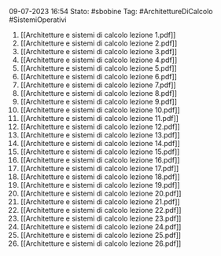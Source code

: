 
09-07-2023 16:54
Stato: #sbobine 
Tag: #ArchitettureDiCalcolo #SistemiOperativi 

1. [[Architetture e sistemi di calcolo lezione 1.pdf]]
2. [[Architetture e sistemi di calcolo lezione 2.pdf]]
3. [[Architetture e sistemi di calcolo lezione 3.pdf]]
4. [[Architetture e sistemi di calcolo lezione 4.pdf]]
5. [[Architetture e sistemi di calcolo lezione 5.pdf]]
6. [[Architetture e sistemi di calcolo lezione 6.pdf]]
7. [[Architetture e sistemi di calcolo lezione 7.pdf]]
8. [[Architetture e sistemi di calcolo lezione 8.pdf]]
9. [[Architetture e sistemi di calcolo lezione 9.pdf]]
10. [[Architetture e sistemi di calcolo lezione 10.pdf]]
11. [[Architetture e sistemi di calcolo lezione 11.pdf]]
12. [[Architetture e sistemi di calcolo lezione 12.pdf]]
13. [[Architetture e sistemi di calcolo lezione 13.pdf]]
14. [[Architetture e sistemi di calcolo lezione 14.pdf]]
15. [[Architetture e sistemi di calcolo lezione 15.pdf]]
16. [[Architetture e sistemi di calcolo lezione 16.pdf]]
17. [[Architetture e sistemi di calcolo lezione 17.pdf]]
18. [[Architetture e sistemi di calcolo lezione 18.pdf]]
19. [[Architetture e sistemi di calcolo lezione 19.pdf]]
20. [[Architetture e sistemi di calcolo lezione 20.pdf]]
21. [[Architetture e sistemi di calcolo lezione 21.pdf]]
22. [[Architetture e sistemi di calcolo lezione 22.pdf]]
23. [[Architetture e sistemi di calcolo lezione 23.pdf]]
24. [[Architetture e sistemi di calcolo lezione 24.pdf]]
25. [[Architetture e sistemi di calcolo lezione 25.pdf]]
26. [[Architetture e sistemi di calcolo lezione 26.pdf]]
